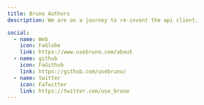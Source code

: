 ```yaml
---
title: Bruno Authors
description: We are on a journey to re-invent the api client.

social:
  - name: Web
    icon: FaGlobe
    link: https://www.usebruno.com/about
  - name: github
    icon: FaGithub
    link: https://github.com/usebruno/
  - name: twitter
    icon: FaTwitter
    link: https://twitter.com/use_bruno
---
```

